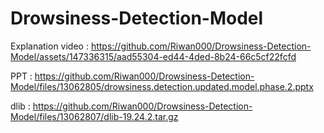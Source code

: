 # Drowsiness-Detection-Model

Explanation video : https://github.com/Riwan000/Drowsiness-Detection-Model/assets/147336315/aad55304-ed44-4ded-8b24-66c5cf22fcfd

PPT : https://github.com/Riwan000/Drowsiness-Detection-Model/files/13062805/drowsiness.detection.updated.model.phase.2.pptx

dlib : https://github.com/Riwan000/Drowsiness-Detection-Model/files/13062807/dlib-19.24.2.tar.gz
